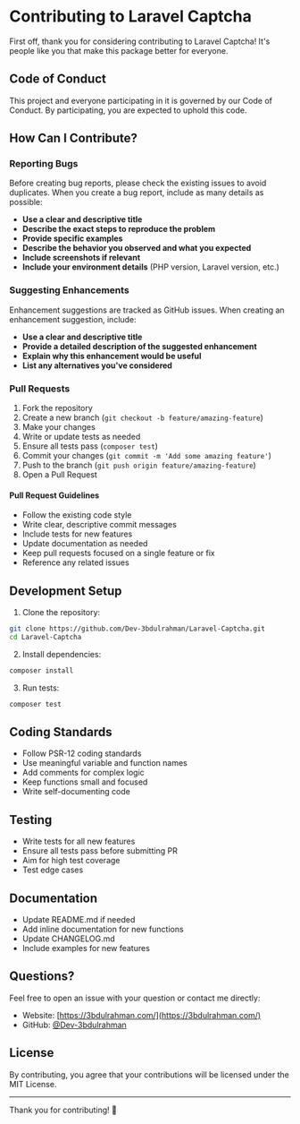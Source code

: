 # Contributing to Laravel Captcha

First off, thank you for considering contributing to Laravel Captcha! It's people like you that make this package better for everyone.

## Code of Conduct

This project and everyone participating in it is governed by our Code of Conduct. By participating, you are expected to uphold this code.

## How Can I Contribute?

### Reporting Bugs

Before creating bug reports, please check the existing issues to avoid duplicates. When you create a bug report, include as many details as possible:

- **Use a clear and descriptive title**
- **Describe the exact steps to reproduce the problem**
- **Provide specific examples**
- **Describe the behavior you observed and what you expected**
- **Include screenshots if relevant**
- **Include your environment details** (PHP version, Laravel version, etc.)

### Suggesting Enhancements

Enhancement suggestions are tracked as GitHub issues. When creating an enhancement suggestion, include:

- **Use a clear and descriptive title**
- **Provide a detailed description of the suggested enhancement**
- **Explain why this enhancement would be useful**
- **List any alternatives you've considered**

### Pull Requests

1. Fork the repository
2. Create a new branch (`git checkout -b feature/amazing-feature`)
3. Make your changes
4. Write or update tests as needed
5. Ensure all tests pass (`composer test`)
6. Commit your changes (`git commit -m 'Add some amazing feature'`)
7. Push to the branch (`git push origin feature/amazing-feature`)
8. Open a Pull Request

#### Pull Request Guidelines

- Follow the existing code style
- Write clear, descriptive commit messages
- Include tests for new features
- Update documentation as needed
- Keep pull requests focused on a single feature or fix
- Reference any related issues

## Development Setup

1. Clone the repository:
```bash
git clone https://github.com/Dev-3bdulrahman/Laravel-Captcha.git
cd Laravel-Captcha
```

2. Install dependencies:
```bash
composer install
```

3. Run tests:
```bash
composer test
```

## Coding Standards

- Follow PSR-12 coding standards
- Use meaningful variable and function names
- Add comments for complex logic
- Keep functions small and focused
- Write self-documenting code

## Testing

- Write tests for all new features
- Ensure all tests pass before submitting PR
- Aim for high test coverage
- Test edge cases

## Documentation

- Update README.md if needed
- Add inline documentation for new functions
- Update CHANGELOG.md
- Include examples for new features

## Questions?

Feel free to open an issue with your question or contact me directly:

- Website: [https://3bdulrahman.com/](https://3bdulrahman.com/)
- GitHub: [@Dev-3bdulrahman](https://github.com/Dev-3bdulrahman)

## License

By contributing, you agree that your contributions will be licensed under the MIT License.

---

Thank you for contributing! 🎉

